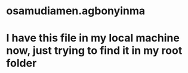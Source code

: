 # osamudiamen.agbonyinma

# I have this file in my local machine now, just trying to find it in my root folder